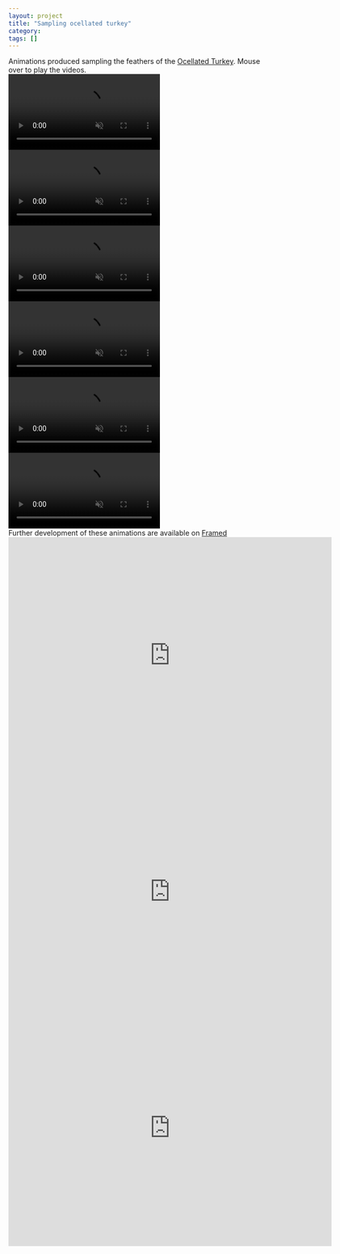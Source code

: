 ```yaml
---
layout: project
title: "Sampling ocellated turkey"
category: 
tags: []
---
```


<div class="content-container">
<div class="index-content">
<div class="grid-gutter"></div>

  <div class = "grid l3">
Animations produced sampling the feathers of the <a href="https://en.wikipedia.org/wiki/Ocellated_turkey">Ocellated Turkey</a>. Mouse over to play the videos.
  </div>

  <video class="grid grid-sizer" muted="" loop="" playsinline="" onmouseover="this.play()" onmouseout="this.pause()">
  <source src="/assets/media/sampling-ocellated-turkey/first-compressed.mp4" type="video/mp4" />
  </video>

  <video  class="grid" muted="" loop="" playsinline="" onmouseover="this.play()" onmouseout="this.pause()">
  <source src="/assets/media/sampling-ocellated-turkey/video12-compressed.mp4" type="video/mp4" />
  </video>

  <video  class="grid" muted="" loop="" playsinline="" onmouseover="this.play()" onmouseout="this.pause()">
  <source src="/assets/media/sampling-ocellated-turkey/firstDistorted-compressed.mp4" type="video/mp4" />
  </video>

  <video  class="grid" muted="" loop="" playsinline="" onmouseover="this.play()" onmouseout="this.pause()">
  <source src="/assets/media/sampling-ocellated-turkey/third-compressed.mp4" type="video/mp4" />
  </video>

  <video  class="grid" muted="" loop="" playsinline="" onmouseover="this.play()" onmouseout="this.pause()">
  <source src="/assets/media/sampling-ocellated-turkey/cutted-compressed.mp4" type="video/mp4" />
  </video>

  <video  class="grid" muted="" loop="" playsinline="" onmouseover="this.play()" onmouseout="this.pause()">
  <source src="/assets/media/sampling-ocellated-turkey/10single-compressed.mp4" type="video/mp4" />
  </video>

  <div class = "grid l3">
Further development of these animations are available on <a href="https://frm.fm/a/davide_prati">Framed</a>
  </div>

  <!--Subsistence Plumage #1 -->
  <div class="grid">
      <div class="sixteen-nine">
        <iframe src="https://player.vimeo.com/video/367304454" width="640" height="468" frameborder="0" webkitallowfullscreen mozallowfullscreen allowfullscreen allow="fullscreen"></iframe>
      </div>
  </div>

  <!--Subsistence Plumage #2 -->
  <div class="grid">
      <div class="sixteen-nine">
        <iframe src="https://player.vimeo.com/video/367313015" width="640" height="468" frameborder="0" webkitallowfullscreen mozallowfullscreen allowfullscreen allow="fullscreen"></iframe>
      </div>
  </div>

  <!--Subsistence Plumage #3 -->
  <div class="grid">
      <div class="sixteen-nine">
        <iframe src="https://player.vimeo.com/video/368797621" width="640" height="468" frameborder="0" webkitallowfullscreen mozallowfullscreen allowfullscreen allow="fullscreen"></iframe>
      </div>
  </div>




</div>
</div>
